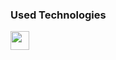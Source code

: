 ### Used Technologies
<div>
  <a href="https://developer.mozilla.org/en-US/docs/Web/JavaScript" target="blank"><img align="left" src="https://logodownload.org/wp-content/uploads/2022/04/javascript-logo-4.png" height="30" width="30"></a>
</div>
